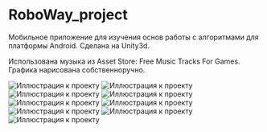 # RoboWay_project

Мобильное приложение для изучения основ работы с алгоритмами для платформы Android.
Сделана на Unity3d.

Использована музыка из Asset Store: Free Music Tracks For Games.
Графика нарисована собственноручно.

![Иллюстрация к проекту](https://github.com/ayaoftheshire/img/blob/main/%D0%A0%D0%B8%D1%81%D1%83%D0%BD%D0%BE%D0%BA1.png)
![Иллюстрация к проекту](https://github.com/ayaoftheshire/img/blob/main/%D0%A0%D0%B8%D1%81%D1%83%D0%BD%D0%BE%D0%BA2.png)
![Иллюстрация к проекту](https://github.com/ayaoftheshire/img/blob/main/%D0%A0%D0%B8%D1%81%D1%83%D0%BD%D0%BE%D0%BA3.png)
![Иллюстрация к проекту](https://github.com/ayaoftheshire/img/blob/main/%D0%A0%D0%B8%D1%81%D1%83%D0%BD%D0%BE%D0%BA4.png)
![Иллюстрация к проекту](https://github.com/ayaoftheshire/img/blob/main/%D0%A0%D0%B8%D1%81%D1%83%D0%BD%D0%BE%D0%BA5.png)
![Иллюстрация к проекту](https://github.com/ayaoftheshire/img/blob/main/Screenshot_2.png)
![Иллюстрация к проекту](https://github.com/ayaoftheshire/img/blob/main/Screenshot_1.png)
![Иллюстрация к проекту](https://github.com/ayaoftheshire/img/blob/main/Screenshot_3.png)
![Иллюстрация к проекту](https://github.com/ayaoftheshire/img/blob/main/%D0%A0%D0%B8%D1%81%D1%83%D0%BD%D0%BE%D0%BA6.png)

